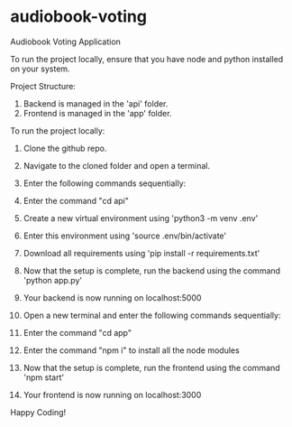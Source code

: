# audiobook-voting
Audiobook Voting Application

To run the project locally, ensure that you have node and python installed on your system.

Project Structure:
1. Backend is managed in the 'api' folder.
2. Frontend is managed in the 'app' folder.

To run the project locally:
1. Clone the github repo.
2. Navigate to the cloned folder and open a terminal.


3. Enter the following commands sequentially:
4. Enter the command "cd api"
5. Create a new virtual environment using 'python3 -m venv .env'
6. Enter this environment using 'source .env/bin/activate'
7. Download all requirements using 'pip install -r requirements.txt'
8. Now that the setup is complete, run the backend using the command 'python app.py'
9. Your backend is now running on localhost:5000

10. Open a new terminal and enter the following commands sequentially:
11. Enter the command "cd app"
12. Enter the command "npm i" to install all the node modules
13. Now that the setup is complete, run the frontend using the command 'npm start'
14. Your frontend is now running on localhost:3000

Happy Coding!

